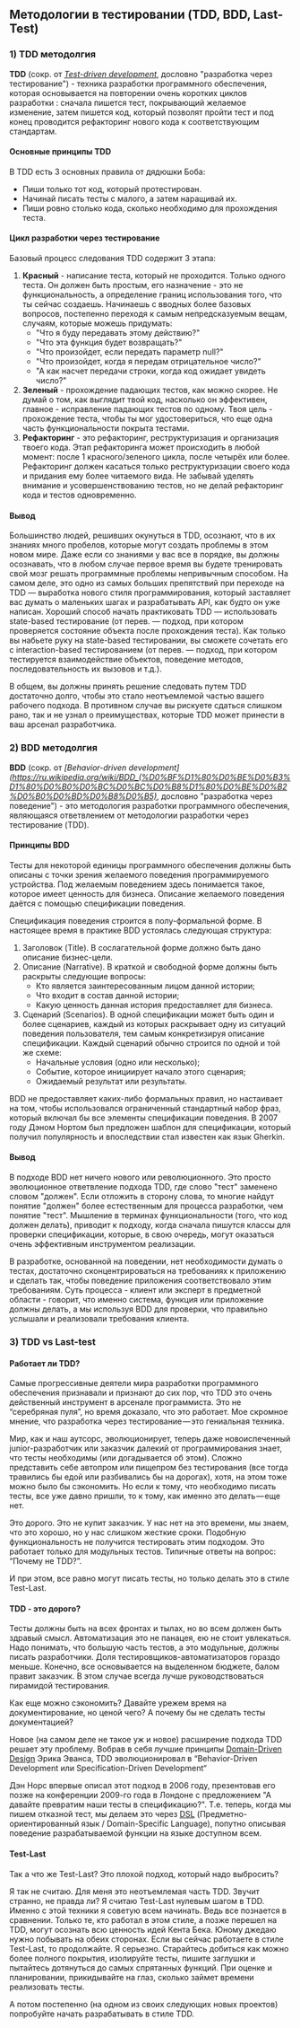 ## Методологии в тестировании (TDD, BDD, Last-Test)

### 1) TDD методолгия

**TDD** (сокр. от *[Test-driven development](https://ru.wikipedia.org/wiki/%D0%A0%D0%B0%D0%B7%D1%80%D0%B0%D0%B1%D0%BE%D1%82%D0%BA%D0%B0_%D1%87%D0%B5%D1%80%D0%B5%D0%B7_%D1%82%D0%B5%D1%81%D1%82%D0%B8%D1%80%D0%BE%D0%B2%D0%B0%D0%BD%D0%B8%D0%B5)*, дословно "разработка через тестирование") - техника разработки программного обеспечения, которая основывается на повторении очень коротких циклов разработки : сначала пишется тест, покрывающий желаемое изменение, затем пишется код, который позволят пройти тест и под конец проводится рефакторинг нового кода к соответствующим стандартам.

#### Основные принципы TDD

В TDD есть 3 основных правила от дядюшки Боба:
- Пиши только тот код, который протестирован.
- Начинай писать тесты с малого, а затем наращивай их.
- Пиши ровно столько кода, сколько необходимо для прохождения теста.

#### Цикл разработки через тестирование

Базовый процесс следования TDD содержит 3 этапа:

1. **Красный** - написание теста, который не проходится. Только одного теста. Он должен быть простым, его назначение - это не функциональность, а определение границ использования того, что ты сейчас создаешь. Начинаешь с вводных более базовых вопросов, постепенно переходя к самым непредсказуемым вещам, случаям, которые можешь придумать:
    - "Что я буду передавать этому действию?"
    - "Что эта функция будет возвращать?"
    - "Что произойдет, если передать параметр null?"
    - "Что произойдет, когда я передам отрицательное число?"
    - "А как насчет передачи строки, когда код ожидает увидеть число?"
2. **Зеленый** - прохождение падающих тестов, как можно скорее. Не думай о том, как выглядит твой код, насколько он эффективен, главное - исправление падающих тестов по одному. Твоя цель - прохождение теста, чтобы ты мог удостовериться, что еще одна часть функциональности покрыта тестами.
3. **Рефакторинг** - это рефакторинг, реструктуризация и организация твоего кода. Этап рефакторинга может происходить в любой момент: после 1 красного/зеленого цикла, после четырёх или более. Рефакторинг должен касаться только реструктуризации своего кода и придания ему более 
читаемого вида. Не забывай уделять внимание и усовершенствованию тестов, но не делай рефакторинг кода и тестов одновременно.

#### Вывод

Большинство людей, решивших окунуться в TDD, осознают, что в их знаниях много пробелов, которые могут создать проблемы в этом новом мире. Даже если со знаниями у вас все в порядке, вы должны осознавать, что в любом случае первое время вы будете тренировать свой мозг решать программные проблемы непривычным способом. На самом деле, это одно из самых больших препятствий при переходе на TDD — выработка нового стиля программирования, который заставляет вас думать о маленьких шагах и разрабатывать API, как будто он уже написан. Хороший способ начать практиковать TDD — использовать state-based тестирование (от перев. — подход, при котором проверяется состояние объекта после прохождения теста). Как только вы набьете руку на state-based тестировании, вы сможете сочетать его с interaction-based тестированием (от перев. — подход, при котором тестируется взаимодействие объектов, поведение методов, последовательность их вызовов и т.д.).

В общем, вы должны принять решение следовать путем TDD достаточно долго, чтобы это стало неотъемлемой частью вашего рабочего подхода. В противном случае вы рискуете сдаться слишком рано, так и не узнал о преимуществах, которые TDD может принести в ваш арсенал разработчика.

### 2) BDD методолгия

**BDD** (сокр. от *[Behavior-driven development](https://ru.wikipedia.org/wiki/BDD_(%D0%BF%D1%80%D0%BE%D0%B3%D1%80%D0%B0%D0%BC%D0%BC%D0%B8%D1%80%D0%BE%D0%B2%D0%B0%D0%BD%D0%B8%D0%B5)*, дословно "разработка через поведение") - это методология разработки программного обеспечения, являющаяся ответвлением от методологии разработки через тестирование (TDD).

#### Принципы BDD

Тесты для некоторой единицы программного обеспечения должны быть описаны с точки зрения желаемого поведения программируемого устройства. Под желаемым поведением здесь понимается такое, которое имеет ценность для бизнеса. Описание желаемого поведения даётся с помощью спецификации поведения.
    
Спецификация поведения строится в полу-формальной форме. В настоящее время в практике BDD устоялась следующая структура:

1. Заголовок (Title). В сослагательной форме должно быть дано описание бизнес-цели.
2. Описание (Narrative). В краткой и свободной форме должны быть раскрыты следующие вопросы:
    - Кто является заинтересованным лицом данной истории;
    - Что входит в состав данной истории;
    - Какую ценность данная история предоставляет для бизнеса.
3. Сценарий (Scenarios). В одной спецификации может быть один и более сценариев, каждый из которых раскрывает одну из ситуаций поведения пользователя, тем самым конкретизируя описание спецификации. Каждый сценарий обычно строится по одной и той же схеме:
    - Начальные условия (одно или несколько);
    - Событие, которое инициирует начало этого сценария;
    - Ожидаемый результат или результаты.

BDD не предоставляет каких-либо формальных правил, но настаивает на том, чтобы использовался ограниченный стандартный набор фраз, который включал бы все элементы спецификации поведения. В 2007 году Дэном Нортом был предложен шаблон для спецификации, который получил популярность и впоследствии стал известен как язык Gherkin.

#### Вывод

В подходе BDD нет ничего нового или революционного. Это просто эволюционное ответвление подхода TDD, где слово "тест" заменено словом "должен". Если отложить в сторону слова, то многие найдут понятие "должен" более естественным для процесса разработки, чем понятие "тест". Мышление в терминах функциональности (того, что код должен делать), приводит к подходу, когда сначала пишутся классы для проверки спецификации, которые, в свою очередь, могут оказаться очень эффективным инструментом реализации.

В разработке, основанной на поведении, нет необходимости думать о тестах, достаточно сконцентрироваться на требованиях к приложению и сделать так, чтобы поведение приложения соответствовало этим требованиям. Суть процесса - клиент или эксперт в предметной области - говорит, что именно система, функция или приложение должны делать, а мы используя BDD для проверки, что правильно услышали и реализовали требования клиента.

### 3) TDD vs Last-test

#### Работает ли TDD?

Самые прогрессивные деятели мира разработки программного обеспечения признавали и признают до сих пор, что TDD это очень действенный инструмент в арсенале программиста. Это не “серебряная пуля”, но время доказало, что это работает. Мое скромное мнение, что разработка через тестирование — это гениальная техника.

Мир, как и наш аутсорс, эволюционирует, теперь даже новоиспеченный junior-разработчик или заказчик далекий от программирования знает, что тесты необходимы (или догадывается об этом). Сложно представить себе автопром или пищепром без тестирования (все тогда травились бы едой или разбивались бы на дорогах), хотя, на этом тоже можно было бы сэкономить. Но если к тому, что необходимо писать тесты, все уже давно пришли, то к тому, как именно это делать — еще нет.

Это дорого. Это не купит заказчик. У нас нет на это времени, мы знаем, что это хорошо, но у нас слишком жесткие сроки. Подобную функциональность не получится тестировать этим подходом. Это работает только для модульных тестов. Типичные ответы на вопрос: “Почему не TDD?”.

И при этом, все равно могут писать тесты, но только делать это в стиле Test-Last.

#### TDD - это дорого?

Тесты должны быть на всех фронтах и тылах, но во всем должен быть здравый смысл. Автоматизация это не панацея, ею не стоит увлекаться. Надо понимать, что большую часть тестов, а это модульные, должны писать разработчики. Доля тестировщиков-автоматизаторов гораздо меньше. Конечно, все основывается на выделенном бюджете, балом правит заказчик. В этом случае всегда лучше руководствоваться пирамидой тестирования.

Как еще можно сэкономить? Давайте урежем время на документирование, но ценой чего? А почему бы не сделать тесты документацией?

Новое (на самом деле не такое уж и новое) расширение подхода TDD решает эту проблему. Вобрав в себя лучшие принципы [Domain-Driven Design](https://en.wikipedia.org/wiki/Domain-driven_design) Эрика Эванса, TDD эволюционировал в “Behavior-Driven Development или Specification-Driven Development“

Дэн Норс впервые описал этот подход в 2006 году, презентовав его позже на конференции 2009-го года в Лондоне с предложением "А давайте превратим наши тесты в спецификацию?". Т.е. теперь, когда мы пишем отказной тест, мы делаем это через [DSL](https://en.wikipedia.org/wiki/Domain-specific_language) (Предметно-ориентированный язык / Domain-Specific Language), попутно описывая поведение разрабатываемой функции на языке доступном всем.

#### Test-Last

Так а что же Test-Last? Это плохой подход, который надо выбросить?
    
Я так не считаю. Для меня это неотъемлемая часть TDD. Звучит странно, не правда ли? Я считаю Test-Last нулевым шагом в TDD. Именно с этой техники я советую всем начинать. Ведь все познается в сравнении. Только те, кто работал в этом стиле, а позже перешел на TDD, могут осознать всю ценность идей Кента Бека. Юному джедаю нужно побывать на обеих сторонах. Если вы сейчас работаете в стиле Test-Last, то продолжайте. Я серьезно. Старайтесь добиться как можно более полного покрытия, изолируйте тесты, пишите заглушки и пытайтесь дотянуться до самых спрятанных функций. При оценке и планировании, прикидывайте на глаз, сколько займет времени реализовать тесты.

А потом постепенно (на одном из своих следующих новых проектов) попробуйте начать разрабатывать в стиле TDD.
